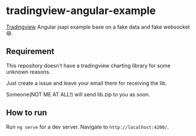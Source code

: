 # tradingview-angular-example

[Tradingview](https://www.tradingview.com/) Angular jsapi example base on a fake data and fake websocket :smile:.

## Requirement
This repository doesn't have a tradingview charting library for some unknown reasons.

Just create a issue and leave your email there for receiving the lib.

Someone(NOT ME AT ALL!) will send lib.zip to you as soon.

## How to run

Run `ng serve` for a dev server. Navigate to `http://localhost:4200/`.
